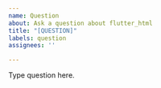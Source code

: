 ```yaml
---
name: Question
about: Ask a question about flutter_html
title: "[QUESTION]"
labels: question
assignees: ''

---
```


<!--- 
NOTE: Before posting, please make sure you have
 1. Searched the README
 2. Searched the Issues tab for similar questions
 --->

Type question here.
